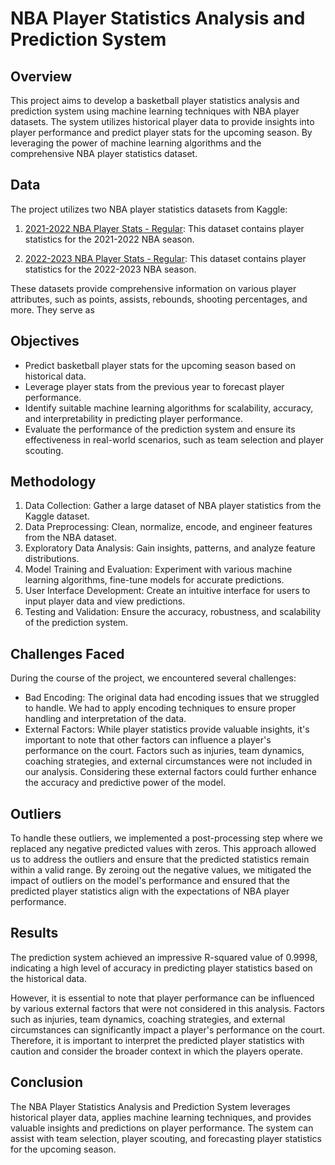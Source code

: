 # NBA Player Statistics Analysis and Prediction System

## Overview
This project aims to develop a basketball player statistics analysis and prediction system using machine learning techniques with NBA player datasets. The system utilizes historical player data to provide insights into player performance and predict player stats for the upcoming season. By leveraging the power of machine learning algorithms and the comprehensive NBA player statistics dataset.

## Data
The project utilizes two NBA player statistics datasets from Kaggle:

1. [2021-2022 NBA Player Stats - Regular](https://www.kaggle.com/datasets/vivovinco/nba-player-stats): This dataset contains player statistics for the 2021-2022 NBA season.

2. [2022-2023 NBA Player Stats - Regular](https://www.kaggle.com/datasets/vivovinco/20222023-nba-player-stats-regular?select=2022-2023+NBA+Player+Stats+-+Regular.csv): This dataset contains player statistics for the 2022-2023 NBA season.

These datasets provide comprehensive information on various player attributes, such as points, assists, rebounds, shooting percentages, and more. They serve as


## Objectives
- Predict basketball player stats for the upcoming season based on historical data.
- Leverage player stats from the previous year to forecast player performance.
- Identify suitable machine learning algorithms for scalability, accuracy, and interpretability in predicting player performance.
- Evaluate the performance of the prediction system and ensure its effectiveness in real-world scenarios, such as team selection and player scouting.

## Methodology
1. Data Collection: Gather a large dataset of NBA player statistics from the Kaggle dataset.
2. Data Preprocessing: Clean, normalize, encode, and engineer features from the NBA dataset.
3. Exploratory Data Analysis: Gain insights, patterns, and analyze feature distributions.
4. Model Training and Evaluation: Experiment with various machine learning algorithms, fine-tune models for accurate predictions.
5. User Interface Development: Create an intuitive interface for users to input player data and view predictions.
6. Testing and Validation: Ensure the accuracy, robustness, and scalability of the prediction system.

## Challenges Faced
During the course of the project, we encountered several challenges:
- Bad Encoding: The original data had encoding issues that we struggled to handle. We had to apply encoding techniques to ensure proper handling and interpretation of the data.
- External Factors: While player statistics provide valuable insights, it's important to note that other factors can influence a player's performance on the court. Factors such as injuries, team dynamics, coaching strategies, and external circumstances were not included in our analysis. Considering these external factors could further enhance the accuracy and predictive power of the model.

## Outliers

To handle these outliers, we implemented a post-processing step where we replaced any negative predicted values with zeros. This approach allowed us to address the outliers and ensure that the predicted statistics remain within a valid range. By zeroing out the negative values, we mitigated the impact of outliers on the model's performance and ensured that the predicted player statistics align with the expectations of NBA player performance.

## Results
The prediction system achieved an impressive R-squared value of 0.9998, indicating a high level of accuracy in predicting player statistics based on the historical data.

However, it is essential to note that player performance can be influenced by various external factors that were not considered in this analysis. Factors such as injuries, team dynamics, coaching strategies, and external circumstances can significantly impact a player's performance on the court. Therefore, it is important to interpret the predicted player statistics with caution and consider the broader context in which the players operate.

## Conclusion
The NBA Player Statistics Analysis and Prediction System leverages historical player data, applies machine learning techniques, and provides valuable insights and predictions on player performance. The system can assist with team selection, player scouting, and forecasting player statistics for the upcoming season.

